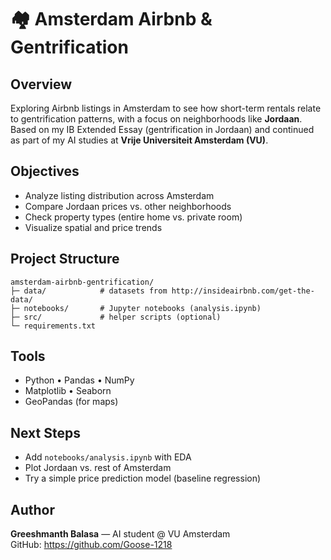 # 🏘️ Amsterdam Airbnb & Gentrification

## Overview
Exploring Airbnb listings in Amsterdam to see how short-term rentals relate to gentrification patterns, with a focus on neighborhoods like **Jordaan**.  
Based on my IB Extended Essay (gentrification in Jordaan) and continued as part of my AI studies at **Vrije Universiteit Amsterdam (VU)**.

## Objectives
- Analyze listing distribution across Amsterdam  
- Compare Jordaan prices vs. other neighborhoods  
- Check property types (entire home vs. private room)  
- Visualize spatial and price trends

## Project Structure
~~~
amsterdam-airbnb-gentrification/
├─ data/            # datasets from http://insideairbnb.com/get-the-data/
├─ notebooks/       # Jupyter notebooks (analysis.ipynb)
├─ src/             # helper scripts (optional)
└─ requirements.txt
~~~

## Tools
- Python • Pandas • NumPy  
- Matplotlib • Seaborn  
- GeoPandas (for maps)

## Next Steps
- Add `notebooks/analysis.ipynb` with EDA  
- Plot Jordaan vs. rest of Amsterdam  
- Try a simple price prediction model (baseline regression)

## Author
**Greeshmanth Balasa** — AI student @ VU Amsterdam  
GitHub: https://github.com/Goose-1218

